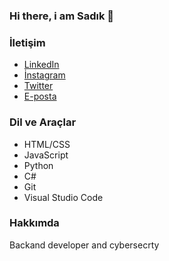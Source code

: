 ### Hi there, i am Sadık 👋

### İletişim

- [LinkedIn](https://www.linkedin.com/in/sad%C4%B1k-erdeger-61200b203/)
- [İnstagram](https://www.instagram.com/sadkerdgr/)
- [Twitter](https://twitter.com/swdk_ee)
- [E-posta](mailto:sadik.erdeger@gmail.com)


### Dil ve Araçlar

- HTML/CSS
- JavaScript
- Python
- C#
- Git
- Visual Studio Code


### Hakkımda

Backand developer and cybersecrty 

